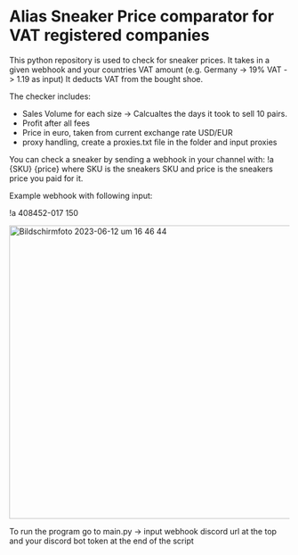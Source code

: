 # Alias Sneaker Price comparator for VAT registered companies

This python repository is used to check for sneaker prices.
It takes in a given webhook and your countries VAT amount (e.g. Germany -> 19% VAT -> 1.19 as input)
It deducts VAT from the bought shoe.

The checker includes:
- Sales Volume for each size -> Calcualtes the days it took to sell 10 pairs.
- Profit after all fees
- Price in euro, taken from current exchange rate USD/EUR
- proxy handling, create a proxies.txt file in the folder and input proxies

You can check a sneaker by sending a webhook in your channel with:
!a {SKU} {price}
where SKU is the sneakers SKU and price is the sneakers price you paid for it.

Example webhook with following input:

!a 408452-017 150

<img width="526" alt="Bildschirm­foto 2023-06-12 um 16 46 44" src="https://github.com/jonathanyly/aliaschecker/assets/114871601/89a76698-e400-4e68-a98a-63640a591706">

To run the program go to main.py -> input webhook discord url at the top and your discord bot token at the end of the script
